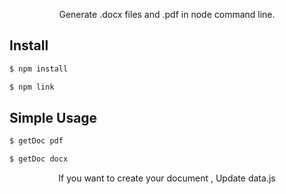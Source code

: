 <p align="center">
    Generate .docx files and .pdf in node command line.
</p>

## Install

```sh
$ npm install 
```

```sh
$ npm link 
```


## Simple Usage



```sh
$ getDoc pdf 
```

```sh
$ getDoc docx 
```

<p align="center">
	If you want to create your document , Update data.js 
</p>